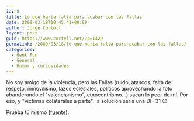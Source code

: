 ```yaml
---
id: 8
title: Lo que haría falta para acabar con las Fallas
date: 2009-03-18T10:45:41+00:00
author: Jorge Cortell
layout: post
guid: https://www.cortell.net/?p=1429
permalink: /2009/03/18/lo-que-haria-falta-para-acabar-con-las-fallas/
categories:
  - Geek Fun
  - General
  - Humor y curiosidades
---
```

No soy amigo de la violencia, pero las Fallas (ruído, atascos, falta de respeto, inmovilismo, lazos eclesiales, políticos aprovechando la foto abanderando el "valencianismo", etnocentrismo...) sacan lo peor de mí. Por eso, y "víctimas colaterales a parte", la solución sería una DF-31 😉

Prueba tú mismo (<a title="https://www.carloslabs.com/node/16" href="https://www.carloslabs.com/node/16" target="_blank">fuente</a>):